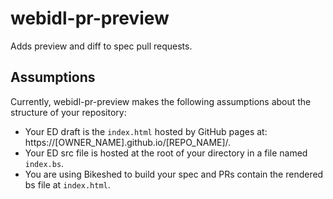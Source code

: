 # webidl-pr-preview
Adds preview and diff to spec pull requests.

## Assumptions

Currently, webidl-pr-preview makes the following assumptions about the structure of your repository:

* Your ED draft is the `index.html` hosted by GitHub pages at: https://[OWNER_NAME].github.io/[REPO_NAME]/.
* Your ED src file is hosted at the root of your directory in a file named `index.bs`.
* You are using Bikeshed to build your spec and PRs contain the rendered bs file at `index.html`.
